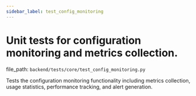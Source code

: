 ```yaml
---
sidebar_label: test_config_monitoring
---
```


# Unit tests for configuration monitoring and metrics collection.

  file_path: `backend/tests/core/test_config_monitoring.py`

Tests the configuration monitoring functionality including metrics collection,
usage statistics, performance tracking, and alert generation.
